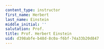 ```yaml
---
content_type: instructor
first_name: Herbert
last_name: Einstein
middle_initial: ''
salutation: Prof.
title: Prof. Herbert Einstein
uid: d398abfe-b48d-8c0a-f6bf-74a33b20d847
---
```

